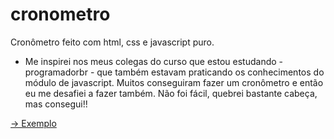 # cronometro
Cronômetro feito com html, css e javascript puro.
 - Me inspirei nos meus colegas do curso que estou estudando - programadorbr - que também estavam praticando os conhecimentos do módulo de javascript. Muitos conseguiram fazer um cronômetro e então eu me desafiei a fazer também. Não foi fácil, quebrei bastante cabeça, mas consegui!!

 <a href="https://apoloislaio.github.io/cronometro/index.html">-> Exemplo</a>